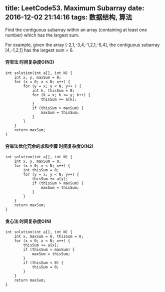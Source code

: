 title: LeetCode53. Maximum Subarray 
date: 2016-12-02 21:14:16 
tags: 数据结构, 算法 
---

Find the contiguous subarray within an array (containing at least one number) which has the largest sum.

For example, given the array [-2,1,-3,4,-1,2,1,-5,4],
the contiguous subarray [4,-1,2,1] has the largest sum = 6.

#### 穷举法 时间复杂度O(N3)
```
int solution(int a[], int N) {
    int x, y, maxSum = 0;
    for (x = 0; x < N; x++) {
        for (y = x; y < N; y++ ) {
            int k, thisSum = 0;
            for (k = x; k <= y; k++) {
                thisSum += a[k];
            }
            if (thisSum > maxSum) {
                maxSum = thisSum;
            }
        }
    }
    return maxSum;
}
```


#### 穷举法优化冗余的求和步骤 时间复杂度O(N2)
```
int solution(int a[], int N) {
    int x, y, maxSum = 0;
    for (x = 0; x < N; x++) {
        int thisSum = 0;
        for (y = x; y < N; y++) {
            thisSum += a[y];
            if (thisSum > maxSum) {
                maxSum = thisSum;
            }
        }
    }
    return maxSum;
}
```

#### 贪心法 时间复杂度O(N)
```
int solution(int a[], int N) {
    int x, maxSum = 0, thisSum = 0;
    for (x = 0; x < N; x++) {
        thisSum += a[x];
        if (thisSum > maxSum) {
            maxSum = thisSum;
        }
        if (thisSum < 0) {
            thisSum = 0;
        }
    }
    return maxSum;
}
```